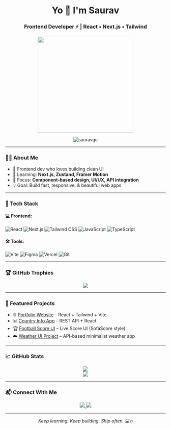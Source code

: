 <h1 align="center">Yo 👋 I'm Saurav</h1>
<h3 align="center">Frontend Developer ⚡ | React • Next.js • Tailwind</h3>

<p align="center">
  <img src="https://media.giphy.com/media/qgQUggAC3Pfv687qPC/giphy.gif" width="300" />
</p>

<p align="center">
  <img src="https://komarev.com/ghpvc/?username=sauravgc&label=Profile%20views&color=0e75b6&style=flat" alt="sauravgc" />
</p>

---

### 👨‍💻 About Me

- 🎨 Frontend dev who loves building clean UI
- 🌱 Learning: **Next.js, Zustand, Framer Motion**
- 🧠 Focus: **Component-based design, UI/UX, API integration**
- 💡 Goal: Build fast, responsive, & beautiful web apps

---

### 🧰 Tech Stack

#### 💻 Frontend:
![React](https://img.shields.io/badge/-React-61DAFB?style=flat&logo=react&logoColor=black)
![Next.js](https://img.shields.io/badge/-Next.js-000?style=flat&logo=next.js)
![Tailwind CSS](https://img.shields.io/badge/-TailwindCSS-38B2AC?style=flat&logo=tailwind-css)
![JavaScript](https://img.shields.io/badge/-JavaScript-F7DF1E?style=flat&logo=javascript&logoColor=black)
![TypeScript](https://img.shields.io/badge/-TypeScript-3178C6?style=flat&logo=typescript&logoColor=white)

#### 🛠 Tools:
![Vite](https://img.shields.io/badge/-Vite-646CFF?style=flat&logo=vite&logoColor=white)
![Figma](https://img.shields.io/badge/-Figma-black?style=flat&logo=figma)
![Vercel](https://img.shields.io/badge/-Vercel-000?style=flat&logo=vercel)
![Git](https://img.shields.io/badge/-Git-F05032?style=flat&logo=git&logoColor=white)

---

### 🏆 GitHub Trophies

<p align="center">
  <img src="https://github-profile-trophy.vercel.app/?username=sauravgc&theme=onedark&no-frame=true&no-bg=true&margin-w=15" />
</p>

---

### 🚀 Featured Projects

- 🌐 [Portfolio Website](https://sauravgc.com.np) – React + Tailwind + Vite
- 📊 [Country Info App](https://github.com/sauravgc/country-app) – REST API + React
- 🏆 [Football Score UI](https://github.com/sauravgc/football-score-frontend) – Live Score UI (SofaScore style)
- ☁️ [Weather UI Project](#) – API-based minimalist weather app

---

### 📈 GitHub Stats

<p align="center">
  <img src="https://github-readme-stats.vercel.app/api?username=sauravgc&show_icons=true&theme=tokyonight&hide_border=true" />
  <br/>
  <img src="https://github-readme-streak-stats.herokuapp.com/?user=sauravgc&theme=tokyonight&hide_border=true" />
</p>

---

### 📬 Connect With Me

<p align="center">
  <a href="https://linkedin.com/in/sauravgc" target="_blank">
    <img src="https://img.shields.io/badge/-LinkedIn-blue?style=for-the-badge&logo=linkedin&logoColor=white" />
  </a>
  <a href="https://sauravgc.com.np" target="_blank">
    <img src="https://img.shields.io/badge/-Portfolio-000?style=for-the-badge&logo=vercel&logoColor=white" />
  </a>
</p>

---

<p align="center"><i>Keep learning. Keep building. Ship often. 💻🔥</i></p>
